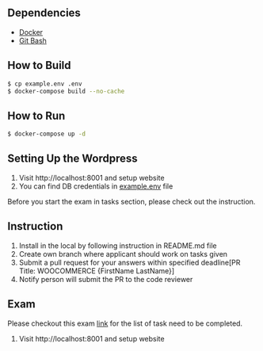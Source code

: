 ## Dependencies
- [Docker](https://docs.docker.com/get-docker/)
- [Git Bash](https://git-scm.com/downloads)

## How to Build
``` bash
$ cp example.env .env
$ docker-compose build --no-cache
```

## How to Run
``` bash
$ docker-compose up -d
```

## Setting Up the Wordpress
1. Visit http://localhost:8001 and setup website
2. You can find DB credentials in [example.env](example.env) file

Before you start the exam in tasks section, please check out the instruction.

## Instruction
1. Install in the local by following instruction in README.md file
2. Create  own branch where applicant should work on tasks given
3. Submit a pull request for your answers within specified deadline[PR Title: WOOCOMMERCE {FirstName LastName}]
4. Notify person will submit the PR to the code reviewer

## Exam
Please checkout this exam [link](woo_exam.md) for the list of task need to be completed.
1. Visit http://localhost:8001 and setup website
